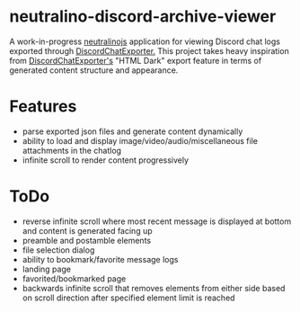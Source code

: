 # neutralino-discord-archive-viewer
A work-in-progress [neutralinojs](https://github.com/neutralinojs/neutralinojs) application for viewing Discord chat logs exported through [DiscordChatExporter.](https://github.com/Tyrrrz/DiscordChatExporter)
This project takes heavy inspiration from [DiscordChatExporter's](https://github.com/Tyrrrz/DiscordChatExporter) "HTML Dark" export feature in terms of generated content structure and appearance.

# Features
- parse exported json files and generate content dynamically
- ability to load and display image/video/audio/miscellaneous file attachments in the chatlog
- infinite scroll to render content progressively

# ToDo
- reverse infinite scroll where most recent message is displayed at bottom and content is generated facing up
- preamble and postamble elements
- file selection dialog
- ability to bookmark/favorite message logs
- landing page
- favorited/bookmarked page
- backwards infinite scroll that removes elements from either side based on scroll direction after specified element limit is reached
